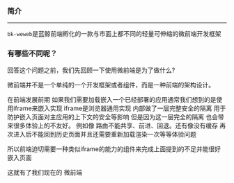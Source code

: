 ### 简介
---
`bk-weweb`是蓝鲸前端孵化的一款与市面上都不同的轻量可伸缩的微前端开发框架 

### 有哪些不同呢？
回答这个问题之前，我们先回顾一下使用微前端是为了做什么?

微前端并不是一个单纯的一个开发框架或者组件，而是一种前端的架构设计。

在前端发展前期 如果我们需要加载嵌入一个已经部署的应用通常我们想到的是使用iframe来嵌入实现
iframe是浏览器通用实现 内部做了一层完整安全的隔离 用于防护嵌入页面对主应用的上下文的安全等影响
但是因为这一层完全的隔离 也会带来很多体验上的不友好。
例如像 路由不能共享、前进、回退。还有像没有缓存 再次进入后不能回到历史页面并且还需要重新加载渲染一次等等体验问题

所以前端迫切需要一种类似iframe的能力的组件来完成上面提到的不足并能很好嵌入页面

这就有了我们现在的 微前端